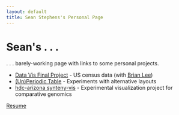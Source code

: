```yaml
---
layout: default
title: Sean Stephens's Personal Page
---
```


Sean\'s . . .
===========

. . . barely-working page with links to some personal projects.

 - [Data Vis Final Project]("http://seanastephens.github.io/us_county/") - 
   US census data (with [Brian Lee]("http://e-bri.com/"))
 - [(Un)Periodic Table]("http://seanastephens.github.io/unperiodic/") - 
   Experiments with alternative layouts
 - [hdc-arizona synteny-vis]("http://hdc-arizona.github.io/synteny-vis/") - 
   Experimental visualization project for comparative genomics


[Resume]("resume.pdf")
